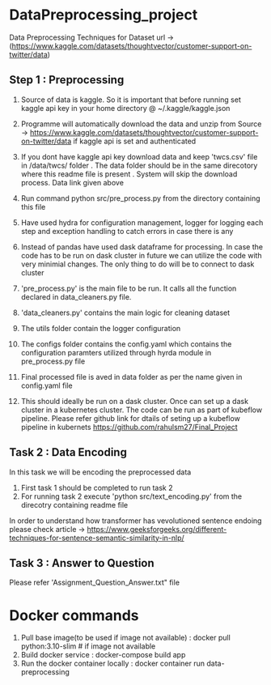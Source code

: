 # DataPreprocessing_project
Data Preprocessing Techniques for 
Dataset url -> (https://www.kaggle.com/datasets/thoughtvector/customer-support-on-twitter/data)

## Step 1 : Preprocessing

1. Source of data is kaggle. So it is important that before running   set kaggle api key in your home directory @ ~/.kaggle/kaggle.json

2. Programme will automatically download the data and unzip from  Source -> https://www.kaggle.com/datasets/thoughtvector/customer-support-on-twitter/data if kaggle api is set and authenticated

3. If you dont have kaggle api key download data and keep 'twcs.csv' file  in /data/twcs/ folder . The data folder should be in the same direcotory where this readme file is present . System will skip the download process. Data link given above

4. Run command python src/pre_process.py  from the directory containing this file

5. Have used hydra for configuration management, logger for logging each step and exception handling to catch errors in case there is any 

6. Instead of pandas have used dask dataframe for processing. In case the code has to be run on dask cluster in future we can utilize the code with very minimial changes. The only thing to do will be to connect to dask cluster 



7. 'pre_process.py' is the main file to be run. It calls all the function declared in data_cleaners.py file.

8. 'data_cleaners.py' contains the main logic for cleaning dataset

9. The utils folder contain the logger configuration

10. The configs folder contains the config.yaml which contains the configuration paramters utilized through hyrda module in pre_process.py file

11. Final processed file is aved in data folder as per the name given in config.yaml file

12. This should ideally be run on a dask cluster. Once can set up a dask cluster in a kubernetes cluster. The code can be run as part of kubeflow pipeline. Please refer github link for dtails of seting up a kubeflow pipeline in kubernets 
https://github.com/rahulsm27/Final_Project

## Task 2 : Data Encoding


In this task we will be encoding the preprocessed data 

1. First task 1 should be completed to run task 2
2. For running task 2 execute 'python src/text_encoding.py' from the direcotry containing readme file

In order to understand how transformer has vevolutioned sentence endoing please check article -> https://www.geeksforgeeks.org/different-techniques-for-sentence-semantic-similarity-in-nlp/


## Task 3 : Answer to Question

Please refer 'Assignment_Question_Answer.txt" file

# Docker commands
1. Pull base image(to be used if image not available) : docker pull python:3.10-slim # if image not available
2. Build docker service : docker-compose build app
3. Run the docker container locally : docker container run data-preprocessing 



